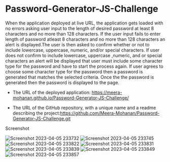 # Password-Generator-JS-Challenge

When the application deployed at live URL, the application gets loaded with no errors asking user input to the length of desired password at least 8 characters and no more than 128 characters. If the user input fails to enter length of password atleast 8 characters and no more than 128 characters an alert is displayed.The user is then asked to confirm whether or not to include lowercase, uppercase, numeric, and/or special characters. If user does not confirm to include lowercase, uppercase ,numeric, and or special characters an alert will be displayed that user must include some character type for the password and have to start the process again. If user agrees to choose some character type for the password then a password is generated that matches the selected criteria. Once the the password is generated
then the password is displayed to the page.

* The URL of the deployed application: https://meera-mohanan.github.io/Password-Generator-JS-Challenge/

* The URL of the GitHub repository, with a unique name and a readme describing the project:https://github.com/Meera-Mohanan/Password-Generator-JS-Challenge.git

Screenshot


![Screenshot 2023-04-05 233732](https://user-images.githubusercontent.com/126405858/230132688-32e37aa5-298a-4946-918a-766d5a35feca.png)
![Screenshot 2023-04-05 233745](https://user-images.githubusercontent.com/126405858/230132736-d3a91816-de3c-4137-a144-0371dafa6cac.png)
![Screenshot 2023-04-05 233822](https://user-images.githubusercontent.com/126405858/230132794-010ade82-19b2-483b-b677-f5d7cc26d3a1.png)
![Screenshot 2023-04-05 233831](https://user-images.githubusercontent.com/126405858/230132821-60a18dec-3520-4bda-a94d-2bf6411600df.png)
![Screenshot 2023-04-05 233839](https://user-images.githubusercontent.com/126405858/230132842-ce812dac-a390-45e3-b228-b98f1290988f.png)
![Screenshot 2023-04-05 233849](https://user-images.githubusercontent.com/126405858/230132868-f3672687-ac44-4444-b2a9-0099192b8df5.png)
![Screenshot 2023-04-05 233857](https://user-images.githubusercontent.com/126405858/230132887-48482b70-06d3-4389-93ae-5f55b7854e0f.png)
